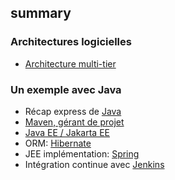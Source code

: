 ## summary

### Architectures logicielles

- [Architecture multi-tier](n_tier.md)

### Un exemple avec Java

- Récap express de [Java](java.md)
- [Maven, gérant de projet](java.md#maven)
- [Java EE / Jakarta EE](j2e.md)
- ORM: [Hibernate](hibernate.md)
- JEE implémentation: [Spring](spring.md)
- Intégration continue avec [Jenkins](jenkins.md)